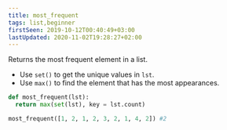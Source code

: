 ```yaml
---
title: most_frequent
tags: list,beginner
firstSeen: 2019-10-12T00:40:49+03:00
lastUpdated: 2020-11-02T19:28:27+02:00
---
```


Returns the most frequent element in a list.

- Use `set()` to get the unique values in `lst`.
- Use `max()` to find the element that has the most appearances.

```py
def most_frequent(lst):
  return max(set(lst), key = lst.count)
```

```py
most_frequent([1, 2, 1, 2, 3, 2, 1, 4, 2]) #2
```
